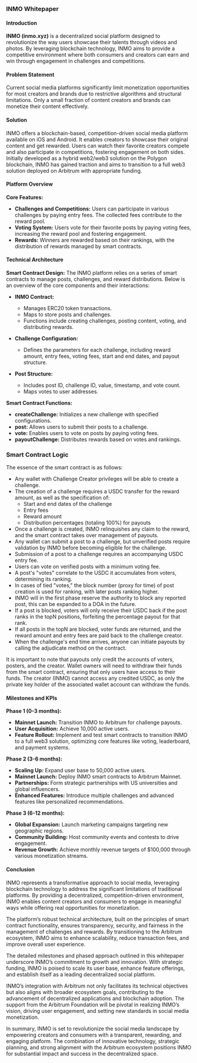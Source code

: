 ### INMO Whitepaper

#### Introduction

**INMO (inmo.xyz)** is a decentralized social platform designed to revolutionize the way users showcase their talents through videos and photos. By leveraging blockchain technology, INMO aims to provide a competitive environment where both consumers and creators can earn and win through engagement in challenges and competitions.

#### Problem Statement

Current social media platforms significantly limit monetization opportunities for most creators and brands due to restrictive algorithms and structural limitations. Only a small fraction of content creators and brands can monetize their content effectively.

#### Solution

INMO offers a blockchain-based, competition-driven social media platform available on iOS and Android. It enables creators to showcase their original content and get rewarded. Users can watch their favorite creators compete and also participate in competitions, fostering engagement on both sides. Initially developed as a hybrid web2/web3 solution on the Polygon blockchain, INMO has gained traction and aims to transition to a full web3 solution deployed on Arbitrum with appropriate funding.

#### Platform Overview

**Core Features:**
- **Challenges and Competitions:** Users can participate in various challenges by paying entry fees. The collected fees contribute to the reward pool.
- **Voting System:** Users vote for their favorite posts by paying voting fees, increasing the reward pool and fostering engagement.
- **Rewards:** Winners are rewarded based on their rankings, with the distribution of rewards managed by smart contracts.

#### Technical Architecture

**Smart Contract Design:**
The INMO platform relies on a series of smart contracts to manage posts, challenges, and reward distributions. Below is an overview of the core components and their interactions:

- **INMO Contract:**
  - Manages ERC20 token transactions.
  - Maps to store posts and challenges.
  - Functions include creating challenges, posting content, voting, and distributing rewards.

- **Challenge Configuration:**
  - Defines the parameters for each challenge, including reward amount, entry fees, voting fees, start and end dates, and payout structure.
  
- **Post Structure:**
  - Includes post ID, challenge ID, value, timestamp, and vote count.
  - Maps votes to user addresses.

**Smart Contract Functions:**
- **createChallenge:** Initializes a new challenge with specified configurations.
- **post:** Allows users to submit their posts to a challenge.
- **vote:** Enables users to vote on posts by paying voting fees.
- **payoutChallenge:** Distributes rewards based on votes and rankings.



### Smart Contract Logic

The essence of the smart contract is as follows:

- Any wallet with Challenge Creator privileges will be able to create a challenge.
- The creation of a challenge requires a USDC transfer for the reward amount, as well as the specification of:
  - Start and end dates of the challenge
  - Entry fees
  - Reward amount
  - Distribution percentages (totaling 100%) for payouts
- Once a challenge is created, INMO relinquishes any claim to the reward, and the smart contract takes over management of payouts.
- Any wallet can submit a post to a challenge, but unverified posts require validation by INMO before becoming eligible for the challenge.
- Submission of a post to a challenge requires an accompanying USDC entry fee.
- Users can vote on verified posts with a minimum voting fee.
- A post's "votes" correlate to the USDC it accumulates from voters, determining its ranking.
- In cases of tied "votes," the block number (proxy for time) of post creation is used for ranking, with later posts ranking higher.
- INMO will in the first phase reserve the authority to block any reported post, this can be expanded to a DOA in the future.
- If a post is blocked, voters will only receive their USDC back if the post ranks in the topN positions, forfeiting the percentage payout for that rank.
- If all posts in the topN are blocked, voter funds are returned, and the reward amount and entry fees are paid back to the challenge creator.
- When the challenge's end time arrives, anyone can initiate payouts by calling the adjudicate method on the contract.

It is important to note that payouts only credit the accounts of voters, posters, and the creator. Wallet owners will need to withdraw their funds from the smart contract, ensuring that only users have access to their funds. The creator (INMO) cannot access any credited USDC, as only the private key holder of the associated wallet account can withdraw the funds.


#### Milestones and KPIs

**Phase 1 (0-3 months):**
- **Mainnet Launch:** Transition INMO to Arbitrum for challenge payouts.
- **User Acquisition:** Achieve 10,000 active users.
- **Feature Rollout:** Implement and test smart contracts to transition INMO to a full web3 solution, optimizing core features like voting, leaderboard, and payment systems.

**Phase 2 (3-6 months):**
- **Scaling Up:** Expand user base to 50,000 active users.
- **Mainnet Launch:** Deploy INMO smart contracts to Arbitrum Mainnet.
- **Partnerships:** Form strategic partnerships with US universities and global influencers.
- **Enhanced Features:** Introduce multiple challenges and advanced features like personalized recommendations.

**Phase 3 (6-12 months):**
- **Global Expansion:** Launch marketing campaigns targeting new geographic regions.
- **Community Building:** Host community events and contests to drive engagement.
- **Revenue Growth:** Achieve monthly revenue targets of $100,000 through various monetization streams.

#### Conclusion

INMO represents a transformative approach to social media, leveraging blockchain technology to address the significant limitations of traditional platforms. By providing a decentralized, competition-driven environment, INMO enables content creators and consumers to engage in meaningful ways while offering real opportunities for monetization.

The platform’s robust technical architecture, built on the principles of smart contract functionality, ensures transparency, security, and fairness in the management of challenges and rewards. By transitioning to the Arbitrum ecosystem, INMO aims to enhance scalability, reduce transaction fees, and improve overall user experience.

The detailed milestones and phased approach outlined in this whitepaper underscore INMO’s commitment to growth and innovation. With strategic funding, INMO is poised to scale its user base, enhance feature offerings, and establish itself as a leading decentralized social platform.

INMO’s integration with Arbitrum not only facilitates its technical objectives but also aligns with broader ecosystem goals, contributing to the advancement of decentralized applications and blockchain adoption. The support from the Arbitrum Foundation will be pivotal in realizing INMO’s vision, driving user engagement, and setting new standards in social media monetization.

In summary, INMO is set to revolutionize the social media landscape by empowering creators and consumers with a transparent, rewarding, and engaging platform. The combination of innovative technology, strategic planning, and strong alignment with the Arbitrum ecosystem positions INMO for substantial impact and success in the decentralized space.